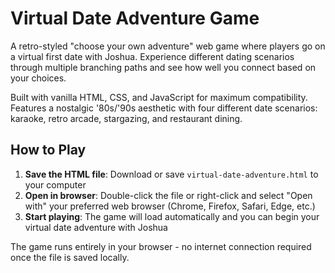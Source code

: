 # Virtual Date Adventure Game

A retro-styled "choose your own adventure" web game where players go on a virtual first date with Joshua. Experience different dating scenarios through multiple branching paths and see how well you connect based on your choices.

Built with vanilla HTML, CSS, and JavaScript for maximum compatibility. Features a nostalgic '80s/'90s aesthetic with four different date scenarios: karaoke, retro arcade, stargazing, and restaurant dining.

## How to Play

1. **Save the HTML file**: Download or save `virtual-date-adventure.html` to your computer
2. **Open in browser**: Double-click the file or right-click and select "Open with" your preferred web browser (Chrome, Firefox, Safari, Edge, etc.)
3. **Start playing**: The game will load automatically and you can begin your virtual date adventure with Joshua

The game runs entirely in your browser - no internet connection required once the file is saved locally.